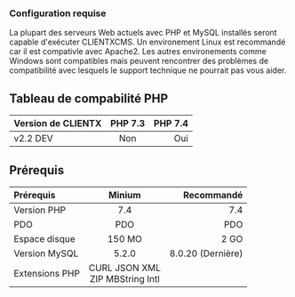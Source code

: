 ### Configuration requise

La plupart des serveurs Web actuels avec PHP et MySQL installés seront capable d'exécuter CLIENTXCMS. 
Un environement Linux est recommandé car il est compativle avec Apache2. 
Les autres environements comme Windows sont compatibles mais peuvent rencontrer des problèmes de compatibilité avec lesquels le support technique ne pourrait pas vous aider.

## Tableau de compabilité PHP
| Version de CLIENTX | PHP 7.3    |        PHP 7.4 |
| :------------ | :-------------: | -------------: |
| v2.2 DEV      |     Non         |        Oui     |


## Prérequis
| Prérequis     | Minium          |    Recommandé  |
| :------------ | :-------------: | -------------: |
| Version PHP   |     7.4         |        7.4     |
| PDO           |     PDO         |        PDO     |
| Espace disque | 150 MO          |        2 GO    |
| Version MySQL | 5.2.0           | 8.0.20 (Dernière) |
| Extensions PHP| CURL JSON XML<br>ZIP MBString Intl |
